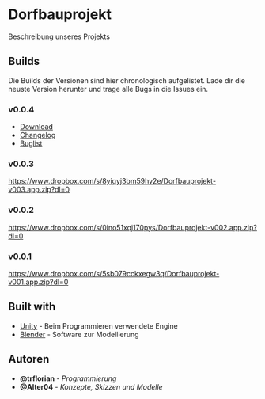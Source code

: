# Dorfbauprojekt
Beschreibung unseres Projekts

## Builds
Die Builds der Versionen sind hier chronologisch aufgelistet. Lade dir die neuste Version herunter und trage alle Bugs in die Issues ein.
### v0.0.4
- [Download](https://www.dropbox.com/s/32p2qumeobh8z8u/Dorfbauprojekt-v004.app.zip?dl=0)
- [Changelog](https://github.com/flokicker/dorfbauprojekt/blob/master/Spiel/v0.0.4/changelog.txt)
- [Buglist](https://github.com/flokicker/dorfbauprojekt/blob/master/Spiel/v0.0.4/buglist.txt)
### v0.0.3
https://www.dropbox.com/s/8yiqyj3bm59hv2e/Dorfbauprojekt-v003.app.zip?dl=0
### v0.0.2
https://www.dropbox.com/s/0ino51xqj170pys/Dorfbauprojekt-v002.app.zip?dl=0
### v0.0.1
https://www.dropbox.com/s/5sb079cckxegw3q/Dorfbauprojekt-v001.app.zip?dl=0

## Built with
* [Unity](https://unity3d.com/de) - Beim Programmieren verwendete Engine
* [Blender](https://www.blender.org/) - Software zur Modellierung

## Autoren
* **@trflorian** - *Programmierung*
* **@Alter04** - *Konzepte, Skizzen und Modelle*
